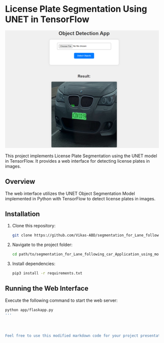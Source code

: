 # License Plate Segmentation Using UNET in TensorFlow

![Sample Image](./app/static/Screenshot%202023-09-21%20221428.png)

This project implements License Plate Segmentation using the UNET model in TensorFlow. It provides a web interface for detecting license plates in images.

## Overview

The web interface utilizes the UNET Object Segmentation Model implemented in Python with TensorFlow to detect license plates in images.

## Installation

1. Clone this repository:

    ```bash
    git clone https://github.com/Vikas-ABD/segmentation_for_Lane_following_car_Application_using_modified_New_Model.git
    ```

2. Navigate to the project folder:

    ```bash
    cd path/to/segmentation_for_Lane_following_car_Application_using_modified_New_Model/Computer\ Vision\ using\ Deep\ Learning\ \&\ Machine\ Learning/segmentation_using_UNET/LICENCE_PLATE_DETECTION_USING_UNET
    ```

3. Install dependencies:

    ```bash
    pip3 install -r requirements.txt
    ```

## Running the Web Interface

Execute the following command to start the web server:

```bash
python app/flaskapp.py
'''



Feel free to use this modified markdown code for your project presentation. If you have further questions or need additional adjustments, let me know!

